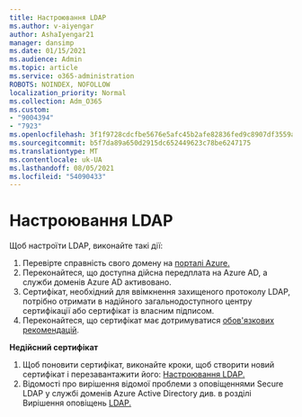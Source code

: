 ```yaml
---
title: Настроювання LDAP
ms.author: v-aiyengar
author: AshaIyengar21
manager: dansimp
ms.date: 01/15/2021
ms.audience: Admin
ms.topic: article
ms.service: o365-administration
ROBOTS: NOINDEX, NOFOLLOW
localization_priority: Normal
ms.collection: Adm_O365
ms.custom:
- "9004394"
- "7923"
ms.openlocfilehash: 3f1f9728cdcfbe5676e5afc45b2afe82836fed9c8907df3559ac7daec21194ed
ms.sourcegitcommit: b5f7da89a650d2915dc652449623c78be6247175
ms.translationtype: MT
ms.contentlocale: uk-UA
ms.lasthandoff: 08/05/2021
ms.locfileid: "54090433"
---
```

# <a name="configure-ldap"></a>Настроювання LDAP

Щоб настроїти LDAP, виконайте такі дії:

1. Перевірте справність свого домену на [порталі Azure.](https://aka.ms/aadds-health)
1. Переконайтеся, що доступна дійсна передплата на Azure AD, а служби доменів Azure AD активовано.
1. Сертифікат, необхідний для ввімкнення захищеного протоколу LDAP, потрібно отримати в надійного загальнодоступного центру сертифікації або сертифікат із власним підписом.
1. Переконайтеся, що сертифікат має дотримуватися [обов'язкових рекомендацій](https://docs.microsoft.com/azure/active-directory-domain-services/active-directory-ds-admin-guide-configure-secure-ldap#requirements-for-the-secure-ldap-certificate).

**Недійсний сертифікат**
1. Щоб поновити сертифікат, виконайте кроки, щоб створити новий сертифікат і перезавантажити його: [Настроювання LDAP.](https://docs.microsoft.com/azure/active-directory-domain-services/tutorial-configure-ldaps?WT.mc_id=Portal-Microsoft_Azure_Support)
1. Відомості про вирішення відомої проблеми з оповіщеннями Secure LDAP у службі доменів Azure Active Directory див. в розділі Вирішення оповіщень [LDAP.](https://docs.microsoft.com/azure/active-directory-domain-services/alert-ldaps?WT.mc_id=Portal-Microsoft_Azure_Support)
